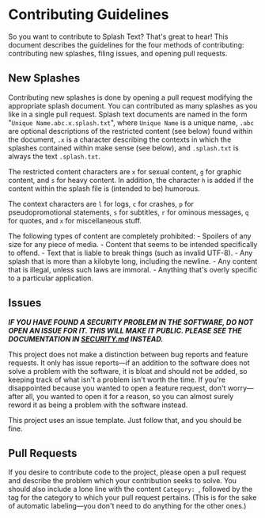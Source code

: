 # Contributing Guidelines

So you want to contribute to Splash Text?  That's great to hear!  This document describes the guidelines for the four methods of contributing:  contributing new splashes, filing issues, and opening pull requests.

## New Splashes

Contributing new splashes is done by opening a pull request modifying the appropriate splash document.  You can contributed as many splashes as you like in a single pull request.  Splash text documents are named in the form "`Unique Name.abc.x.splash.txt`", where `Unique Name` is a unique name, `.abc` are optional descriptions of the restricted content (see below) found within the document, `.x` is a character describing the contexts in which the splashes contained within make sense (see below), and `.splash.txt` is always the text `.splash.txt`.

The restricted content characters are `x` for sexual content, `g` for graphic content, and `s` for heavy content.  In addition, the character `h` is added if the content within the splash file is (intended to be) humorous.

The context characters are `l` for logs, `c` for crashes, `p` for pseudopromotional statements, `s` for subtitles, `r` for ominous messages, `q` for quotes, and `x` for miscellaneous stuff.

The following types of content are completely prohibited:
	- Spoilers of any size for any piece of media.
	- Content that seems to be intended specifically to offend.
	- Text that is liable to break things (such as invalid UTF-8).
	- Any splash that is more than a kilobyte long, including the newline.
	- Any content that is illegal, unless such laws are immoral.
	- Anything that's overly specific to a particular application.

## Issues

_**IF YOU HAVE FOUND A SECURITY PROBLEM IN THE SOFTWARE, DO NOT OPEN AN ISSUE FOR IT.  THIS WILL MAKE IT PUBLIC.  PLEASE SEE THE DOCUMENTATION IN [SECURITY.md](./SECURITY.md) INSTEAD.**_

This project does not make a distinction between bug reports and feature requests.  It only has issue reports—if an addition to the software does not solve a problem with the software, it is bloat and should not be added, so keeping track of what isn't a problem isn't worth the time.  If you're disappointed because you wanted to open a feature request, don't worry—after all, you wanted to open it for a reason, so you can almost surely reword it as being a problem with the software instead.

This project uses an issue template.  Just follow that, and you should be fine.

## Pull Requests

If you desire to contribute code to the project, please open a pull request and describe the problem which your contribution seeks to solve.  You should also include a lone line with the content `Category: `, followed by the tag for the category to which your pull request pertains.  (This is for the sake of automatic labeling—you don't need to do anything for the other ones.)
